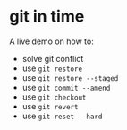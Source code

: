 # git in time

A live demo on how to:

- solve git conflict
- use `git restore`
- use `git restore --staged`
- use `git commit --amend`
- use `git checkout`
- use `git revert`
- use `git reset --hard`
